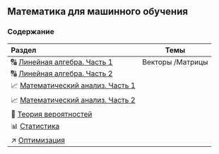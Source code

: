 ## Математика для машинного обучения

### Содержание

|Раздел | Темы|
|:---|:---:|
|:capital_abcd: [Линейная алгебра. Часть 1](https://github.com/NazarovMichail/Lectures-notes-MIPT/blob/master/Math/ipynb/Линейная%20алгебра.ipynb) |Векторы /Матрицы |
|:capital_abcd: [Линейная алгебра. Часть 2](https://github.com/NazarovMichail/Lectures-notes-MIPT/blob/master/Math/ipynb/Математика.%20Линенйая%20алгебра.ipynb) | |
|:chart_with_upwards_trend: [Математический анализ. Часть 1](https://github.com/NazarovMichail/Lectures-notes-MIPT/blob/master/Math/ipynb/Матан.ipynb) | |
|:chart_with_upwards_trend: [Математический анализ. Часть 2](https://github.com/NazarovMichail/Lectures-notes-MIPT/blob/master/Math/ipynb/Математика.%20Математический%20анализ.ipynb) | |
|:game_die: [Теория вероятностей](https://github.com/NazarovMichail/Lectures-notes-MIPT/blob/master/Math/ipynb/Математика.Теория%20вероятностей.ipynb) | |
|:bar_chart: [Статистика](https://github.com/NazarovMichail/Lectures-notes-MIPT/blob/master/Math/ipynb/Statistics.ipynb) | |
|:arrow_upper_right: [Оптимизация](https://github.com/NazarovMichail/Lectures-notes-MIPT/blob/master/Math/ipynb/Математика.%20Оптимизация.ipynb) | |